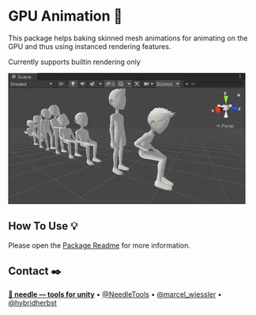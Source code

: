 
# GPU Animation 🎠

This package helps baking skinned mesh animations for animating on the GPU and thus using instanced rendering features.

Currently supports builtin rendering only

![](package/Documentation~/header.gif)

## How To Use 💡
Please open the <a href="https://github.com/needle-tools/gpu-animation/tree/main/package/Readme.md">Package Readme</a> for more information.


## Contact ✒️
<b>[🌵 needle — tools for unity](https://needle.tools)</b> • 
[@NeedleTools](https://twitter.com/NeedleTools) • 
[@marcel_wiessler](https://twitter.com/marcel_wiessler) • 
[@hybridherbst](https://twitter.com/hybridherbst)
